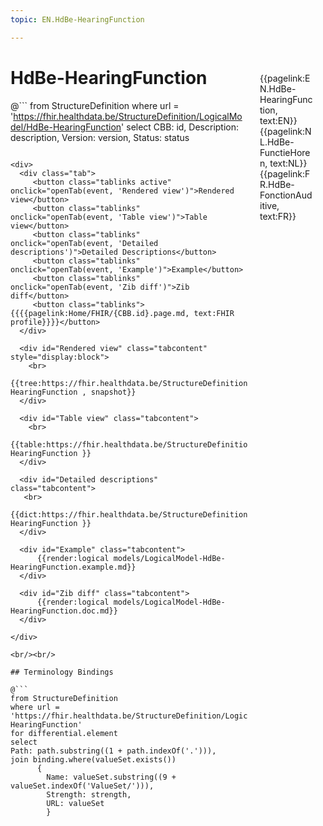 ```yaml
---
topic: EN.HdBe-HearingFunction

---
```


<div style="float:right;width:85px;padding:10px;margin:10">
<p>{{pagelink:EN.HdBe-HearingFunction, text:EN}}  {{pagelink:NL.HdBe-FunctieHoren, text:NL}}  {{pagelink:FR.HdBe-FonctionAuditive, text:FR}}<p>
</div>

# HdBe-HearingFunction



@```
from StructureDefinition
where url = 'https://fhir.healthdata.be/StructureDefinition/LogicalModel/HdBe-HearingFunction'
select 
CBB: id,
Description: description, 
Version: version,
Status: status
```

<div>
  <div class="tab">
     <button class="tablinks active" onclick="openTab(event, 'Rendered view')">Rendered view</button>
     <button class="tablinks" onclick="openTab(event, 'Table view')">Table view</button>
     <button class="tablinks" onclick="openTab(event, 'Detailed descriptions')">Detailed Descriptions</button>
     <button class="tablinks" onclick="openTab(event, 'Example')">Example</button>
     <button class="tablinks" onclick="openTab(event, 'Zib diff')">Zib diff</button>
     <button class="tablinks">{{{{pagelink:Home/FHIR/{CBB.id}.page.md, text:FHIR profile}}}}</button>
  </div>

  <div id="Rendered view" class="tabcontent" style="display:block">
    <br>
      {{tree:https://fhir.healthdata.be/StructureDefinition/LogicalModel/HdBe-HearingFunction , snapshot}}
  </div>

  <div id="Table view" class="tabcontent">
    <br>
      {{table:https://fhir.healthdata.be/StructureDefinition/LogicalModel/HdBe-HearingFunction }}
  </div>

  <div id="Detailed descriptions" class="tabcontent">
   <br>
      {{dict:https://fhir.healthdata.be/StructureDefinition/LogicalModel/HdBe-HearingFunction }}
  </div>

  <div id="Example" class="tabcontent">
      {{render:logical models/LogicalModel-HdBe-HearingFunction.example.md}}
  </div>

  <div id="Zib diff" class="tabcontent">
      {{render:logical models/LogicalModel-HdBe-HearingFunction.doc.md}}
  </div>

</div>

<br/><br/> 

## Terminology Bindings

@```
from StructureDefinition
where url = 'https://fhir.healthdata.be/StructureDefinition/LogicalModel/HdBe-HearingFunction'
for differential.element
select
Path: path.substring((1 + path.indexOf('.'))),
join binding.where(valueSet.exists())
      { 
        Name: valueSet.substring((9 + valueSet.indexOf('ValueSet/'))),
        Strength: strength,
        URL: valueSet
        }
```  